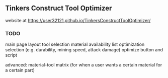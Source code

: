 ## Tinkers Construct Tool Optimizer

website at https://user32121.github.io/TinkersConstructToolOptimizer/


### TODO
main page layout
tool selection
material availability list
optimization selection (e.g. durability, mining speed, attack damage)
optimize button and script

advanced: material-tool matrix (for when a user wants a certain material for a certain part)
